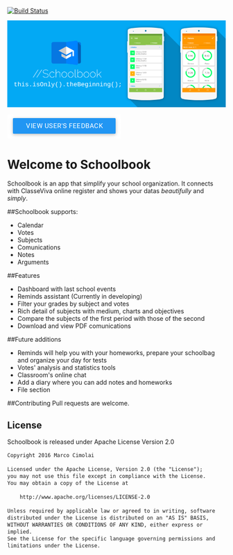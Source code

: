 [![Build Status](https://travis-ci.org/Marplex/Schoolbook.svg?branch=dev)](https://travis-ci.org/Marplex/Schoolbook)

![Header image](art/header.png)

[![See feedback](art/feedback_button.png)](http://goo.gl/vGcoUg)
# Welcome to Schoolbook
Schoolbook is an app that simplify your school organization.
It connects with ClasseViva online register and shows your datas *beautifully* and *simply*.

##Schoolbook supports:
* Calendar
* Votes
* Subjects
* Comunications
* Notes
* Arguments

##Features
* Dashboard with last school events
* Reminds assistant (Currently in developing)
* Filter your grades by subject and votes
* Rich detail of subjects with medium, charts and objectives
* Compare the subjects of the first period with those of the second
* Download and view PDF comunications

##Future additions
* Reminds will help you with your homeworks, prepare your schoolbag and organize your day for tests
* Votes' analysis and statistics tools
* Classroom's online chat
* Add a diary where you can add notes and homeworks
* File section

##Contributing
Pull requests are welcome.

## License
Schoolbook is released under Apache License Version 2.0

    Copyright 2016 Marco Cimolai

    Licensed under the Apache License, Version 2.0 (the "License");
    you may not use this file except in compliance with the License.
    You may obtain a copy of the License at

        http://www.apache.org/licenses/LICENSE-2.0

    Unless required by applicable law or agreed to in writing, software
    distributed under the License is distributed on an "AS IS" BASIS,
    WITHOUT WARRANTIES OR CONDITIONS OF ANY KIND, either express or implied.
    See the License for the specific language governing permissions and
    limitations under the License.




